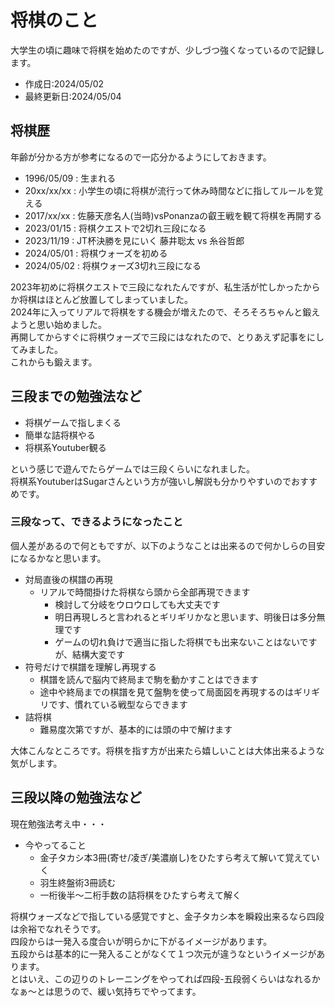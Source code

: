 # 将棋のこと

大学生の頃に趣味で将棋を始めたのですが、少しづつ強くなっているので記録します。  

- 作成日:2024/05/02
- 最終更新日:2024/05/04

## 将棋歴

年齢が分かる方が参考になるので一応分かるようにしておきます。  

- 1996/05/09 : 生まれる
- 20xx/xx/xx : 小学生の頃に将棋が流行って休み時間などに指してルールを覚える
- 2017/xx/xx : 佐藤天彦名人(当時)vsPonanzaの叡王戦を観て将棋を再開する
- 2023/01/15 : 将棋クエストで2切れ三段になる
- 2023/11/19 : JT杯決勝を見にいく 藤井聡太 vs 糸谷哲郎
- 2024/05/01 : 将棋ウォーズを初める
- 2024/05/02 : 将棋ウォーズ3切れ三段になる

2023年初めに将棋クエストで三段になれたんですが、私生活が忙しかったからか将棋はほとんど放置してしまっていました。  
2024年に入ってリアルで将棋をする機会が増えたので、そろそろちゃんと鍛えようと思い始めました。  
再開してからすぐに将棋ウォーズで三段にはなれたので、とりあえず記事をにしてみました。  
これからも鍛えます。  

## 三段までの勉強法など

- 将棋ゲームで指しまくる
- 簡単な詰将棋やる
- 将棋系Youtuber観る

という感じで遊んでたらゲームでは三段くらいになれました。  
将棋系YoutuberはSugarさんという方が強いし解説も分かりやすいのでおすすめです。  

### 三段なって、できるようになったこと

個人差があるので何ともですが、以下のようなことは出来るので何かしらの目安になるかなと思います。  

- 対局直後の棋譜の再現
  - リアルで時間掛けた将棋なら頭から全部再現できます
    - 検討して分岐をウロウロしても大丈夫です
    - 明日再現しろと言われるとギリギリかなと思います、明後日は多分無理です
    - ゲームの切れ負けで適当に指した将棋でも出来ないことはないですが、結構大変です
- 符号だけで棋譜を理解し再現する
  - 棋譜を読んで脳内で終局まで駒を動かすことはできます
  - 途中や終局までの棋譜を見て盤駒を使って局面図を再現するのはギリギリです、慣れている戦型ならできます
- 詰将棋
  - 難易度次第ですが、基本的には頭の中で解けます

大体こんなところです。将棋を指す方が出来たら嬉しいことは大体出来るような気がします。  

## 三段以降の勉強法など

現在勉強法考え中・・・  

- 今やってること
  - 金子タカシ本3冊(寄せ/凌ぎ/美濃崩し)をひたすら考えて解いて覚えていく
  - 羽生終盤術3冊読む
  - 一桁後半〜二桁手数の詰将棋をひたすら考えて解く

将棋ウォーズなどで指している感覚ですと、金子タカシ本を瞬殺出来るなら四段は余裕でなれそうです。  
四段からは一発入る度合いが明らかに下がるイメージがあります。  
五段からは基本的に一発入ることがなくて１つ次元が違うなというイメージがあります。  
とはいえ、この辺りのトレーニングをやってれば四段-五段弱くらいはなれるかなぁ〜とは思うので、緩い気持ちでやってます。  
